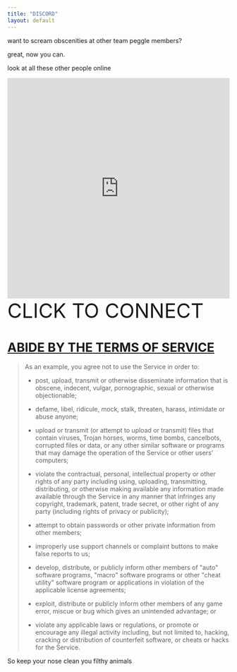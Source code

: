 ```yaml
---
title: "DISCORD"
layout: default
---
```


want to scream obscenities at other team peggle members?

great, now you can.

look at all these other people online

<iframe src="https://discordapp.com/widget?id=141670922401742848&theme=dark" height="500" allowtransparency="true" frameborder="0" style="width: 100%"></iframe>

<div class="text-right" style="padding-right: 40px; font-size: 45px;">
	CLICK TO CONNECT
	<i class="fa fa-arrow-up"></i>
</div>

# [ABIDE BY THE TERMS OF SERVICE](https://discordapp.com/tos)

> As an example, you agree not to use the Service in order to:
>
> * post, upload, transmit or otherwise disseminate information that is obscene, indecent, vulgar, pornographic, sexual or otherwise objectionable;
>
> * defame, libel, ridicule, mock, stalk, threaten, harass, intimidate or abuse anyone;
>
> * upload or transmit (or attempt to upload or transmit) files that contain viruses, Trojan horses, worms, time bombs, cancelbots, corrupted files or data, or any other similar software or programs that may damage the operation of the Service or other users' computers;
>
> * violate the contractual, personal, intellectual property or other rights of any party including using, uploading, transmitting, distributing, or otherwise making available any information made available through the Service in any manner that infringes any copyright, trademark, patent, trade secret, or other right of any party (including rights of privacy or publicity);
>
> * attempt to obtain passwords or other private information from other members;
>
> * improperly use support channels or complaint buttons to make false reports to us;
>
> * develop, distribute, or publicly inform other members of "auto" software programs, "macro" software programs or other "cheat utility" software program or applications in violation of the applicable license agreements;
>
> * exploit, distribute or publicly inform other members of any game error, miscue or bug which gives an unintended advantage; or
>
> * violate any applicable laws or regulations, or promote or encourage any illegal activity including, but not limited to, hacking, cracking or distribution of counterfeit software, or cheats or hacks for the Service.

So keep your nose clean you filthy animals
